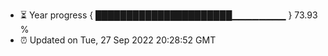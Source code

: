 - ⏳ Year progress { ██████████████████████▁▁▁▁▁▁▁▁ } 73.93 %
- ⏰ Updated on Tue, 27 Sep 2022 20:28:52 GMT

